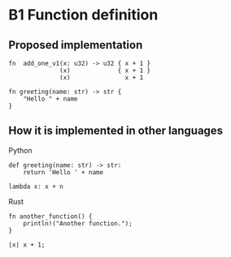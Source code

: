 # B1 Function definition

## Proposed implementation
```
fn  add_one_v1(x: u32) -> u32 { x + 1 }
              (x)             { x + 1 }
              (x)               x + 1

fn greeting(name: str) -> str {
    "Hello " + name
}
```

## How it is implemented in other languages
Python
```
def greeting(name: str) -> str:
    return 'Hello ' + name

lambda x: x + n
```

Rust
```
fn another_function() {
    println!("Another function.");
}

|x| x + 1;
```

